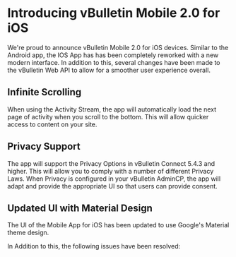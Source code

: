 # Introducing vBulletin Mobile 2.0 for iOS

We're proud to announce vBulletin Mobile 2.0 for iOS devices. Similar to the Android app, the IOS App has has been completely reworked with a new modern interface. In addition to this, several changes have been made to the vBulletin Web API to allow for a smoother user experience overall.

## Infinite Scrolling

When using the Activity Stream, the app will automatically load the next page of activity when you scroll to the bottom. This will allow quicker access to content on your site.

## Privacy Support

The app will support the Privacy Options in vBulletin Connect 5.4.3 and higher. This will allow you to comply with a number of different Privacy Laws. When Privacy is configured in your vBulletin AdminCP, the app will adapt and provide the appropriate UI so that users can provide consent.

## Updated UI with Material Design

The UI of the Mobile App for iOS has been updated to use Google's Material theme design.



In Addition to this, the following issues have been resolved:

